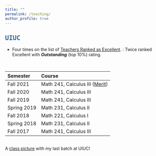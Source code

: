 ```yaml
---
title: ""
permalink: /teaching/
author_profile: true
---
```

<script type="text/javascript"
  src="https://www.maths.nottingham.ac.uk/plp/pmadw/LaTeXMathML.js">
 </script>

## <kbd id="TeachUIUC"><a href="#TeachUIUC" style="text-decoration: none; color: #326496">UIUC</a></kbd>

* Four times on the list of <a href="https://citl.illinois.edu/citl-101/measurement-evaluation/teaching-evaluation/teaching-evaluations-(ices)/teachers-ranked-as-excellent" target="_blank"> Teachers Ranked as Excellent</a>.
  : Twice ranked Excellent with <b>_Outstanding_</b> (top 10%) rating. 
<br>

| Semester  | Course               | 
|:--------|:-----------------------------------|
| Fall 2021 | Math 241, Calculus III (<a href="https://merit.illinois.edu/about-merit/" target="_blank">Merit</a>) |
| Fall 2020 | Math 241, Calculus III |
| Fall 2019 | Math 241, Calculus III |
| Spring 2019 | Math 231, Calculus II |
| Fall 2018 | Math 221, Calculus I |
| Spring 2018 | Math 231, Calculus II |
| Fall 2017 | Math 241, Calculus III |

<br>
A <a href="http://neerbhardwaj.github.io/images/Merit.jpg" target="_blank">class picture</a> with my last batch at UIUC! 

  

  





  


  
